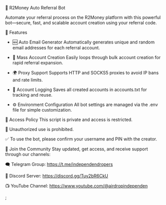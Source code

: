 🚀 R2Money Auto Referral Bot

Automate your referral process on the R2Money platform with this powerful bot—secure, fast, and scalable account creation using your referral code.

🔧 Features
- 🆕 Auto Email Generator
Automatically generates unique and random email addresses for each referral account.

- 🔁 Mass Account Creation
Easily loops through bulk account creation for rapid referral expansion.

- 🌍 Proxy Support
Supports HTTP and SOCKS5 proxies to avoid IP bans and rate limits.

- 📑 Account Logging
Saves all created accounts in accounts.txt for tracking and reuse.

- ⚙️ Environment Configuration
All bot settings are managed via the .env file for simple customization.

🔐 Access Policy
This script is private and access is restricted.

🚫 Unauthorized use is prohibited.

✅ To use the bot, please confirm your username and PIN with the creator.

📣 Join the Community
Stay updated, get access, and receive support through our channels:

🗨️ Telegram Group: https://t.me/independendropers

💬 Discord Server: https://discord.gg/Tuy2bR6CkU

📺 YouTube Channel: https://www.youtube.com/@airdropindependen

;
